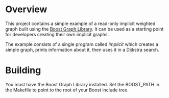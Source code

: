 Overview
========

This project contains a simple example of a read-only implicit weighted graph built using the [Boost Graph Library](http://www.boost.org/doc/libs/1_43_0/libs/graph/doc/table_of_contents.html "Boost Graph Library"). It can be used as a starting point for developers creating their own implicit graphs.

The example consists of a single program called _implicit_ which creates a simple graph, prints information about it, then uses it in a Dijkstra search.

Building
========

You must have the Boost Graph Library installed.  Set the BOOST_PATH in the Makefile to point to the root of your Boost include tree.
